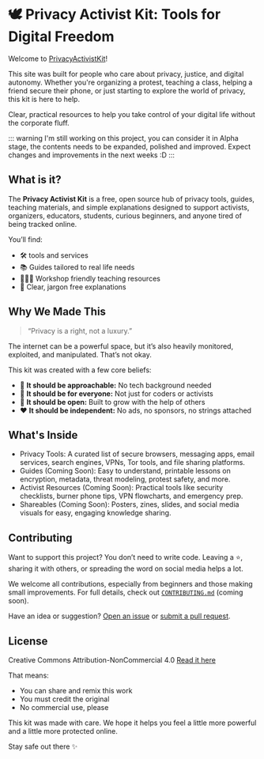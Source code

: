 # 🕊️ Privacy Activist Kit: Tools for Digital Freedom

Welcome to [PrivacyActivistKit](https://privacyactivistkit.org/#/)!

This site was built for people who care about privacy, justice, and digital autonomy. Whether you're organizing a protest, teaching a class, helping a friend secure their phone, or just starting to explore the world of privacy, this kit is here to help.

Clear, practical resources to help you take control of your digital life without the corporate fluff.

::: warning
I'm still working on this project, you can consider it in Alpha stage, the contents needs to be expanded, polished and improved. Expect changes and improvements in the next weeks :D
:::

## What is it?

The **Privacy Activist Kit** is a free, open source hub of privacy tools, guides, teaching materials, and simple explanations designed to support activists, organizers, educators, students, curious beginners, and anyone tired of being tracked online.

You’ll find:

*   🛠️ tools and services
*   📚 Guides tailored to real life needs
*   👩🏽‍🏫 Workshop friendly teaching resources
*   🧩 Clear, jargon free explanations


## Why We Made This

> “Privacy is a right, not a luxury.”

The internet can be a powerful space, but it’s also heavily monitored, exploited, and manipulated. That’s not okay.

This kit was created with a few core beliefs:

*   🧸 **It should be approachable:** No tech background needed
*   🫶 **It should be for everyone:** Not just for coders or activists
*   🌱 **It should be open:** Built to grow with the help of others
*   ❤️ **It should be independent:** No ads, no sponsors, no strings attached


## What's Inside

*   Privacy Tools: A curated list of secure browsers, messaging apps, email services, search engines, VPNs, Tor tools, and file sharing platforms.
*   Guides (Coming Soon): Easy to understand, printable lessons on encryption, metadata, threat modeling, protest safety, and more.
*   Activist Resources (Coming Soon): Practical tools like security checklists, burner phone tips, VPN flowcharts, and emergency prep.
*   Shareables (Coming Soon): Posters, zines, slides, and social media visuals for easy, engaging knowledge sharing.


## Contributing

Want to support this project? You don’t need to write code. Leaving a ⭐, sharing it with others, or spreading the word on social media helps a lot.

We welcome all contributions, especially from beginners and those making small improvements. For full details, check out [`CONTRIBUTING.md`](https://github.com/Turtlecute33/PrivacyActivistKit/blob/main/CONTRIBUTING.md) (coming soon).

Have an idea or suggestion? [Open an issue](https://github.com/Turtlecute33/PrivacyActivistKit/issues) or [submit a pull request](https://github.com/Turtlecute33/PrivacyActivistKit/pulls).


## License

Creative Commons Attribution-NonCommercial 4.0
[Read it here](https://creativecommons.org/licenses/by-nc/4.0/)

That means:

*   You can share and remix this work
*   You must credit the original
*   No commercial use, please

This kit was made with care. We hope it helps you feel a little more powerful and a little more protected online.

Stay safe out there ✨
